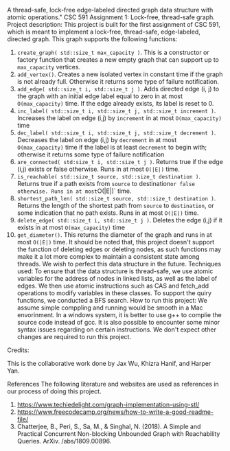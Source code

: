 
 A thread-safe, lock-free edge-labeled directed graph data structure with atomic operations."
CSC 591 Assignment 1: Lock-free, thread-safe graph.
Project description:
This project is built for the first assignment of CSC 591, which is meant to implement a lock-free, thread-safe, edge-labeled, directed graph.
This graph supports the following functions:
 1. `create_graph( std::size_t max_capacity )`. This is a constructor or factory function that creates a new empty graph that can support up to `max_capacity` vertices.
 2. `add_vertex()`. Creates a new isolated vertex in constant time if the graph is not already full. Otherwise it returns some type of failure notification.
 3. `add_edge( std::size_t i, std::size_t j )`. Adds directed edge (i, j) to the graph with an initial edge label equal to zero in at most `O(max_capacity)` time. If the edge already exists, its label is reset to 0.
 4. `inc_label( std::size_t i, std::size_t j, std::size_t increment )`. Increases the label on edge (i,j) by `increment` in at most `O(max_capacity)` time
 5. `dec_label( std::size_t i, std::size_t j, std::size_t decrement )`. Decreases the label on edge (i,j) by `decrement` in at most `O(max_capacity)` time if the label is at least `decrement` to begin with; otherwise it returns some type of failure notification
 6. `are_connected( std:size_t i, std::size_t j )`. Returns true if the edge (i,j) exists or false otherwise. Runs in at most `O(|E|)` time.
 7. `is_reachable( std::size_t source, std::size_t destination )`. Returns true if a path exists from `source` to destination` or false otherwise. Runs in at most `O(|E|)` time.
 8. `shortest_path_len( std::size_t source, std::size_t destination )`. Returns the length of the shortest path from `source` to `destination`, or some indication that no path exists.  Runs in at most `O(|E|)` time.
 9. `delete_edge( std::size_t i, std::size_t j )`. Deletes the edge (i,j) if it exists in at most `O(max_capacity)` time
10. `get_diameter()`. This returns the diameter of the graph and runs in at most `O(|E|)` time.
It should be noted that, this project doesn't support the function of deleting edges or deleting nodes, as such functions may make it a lot more complex to maintain a consistent state among threads. We wish to perfect this data structure in the future. 
Techniques used:
To ensure that the data structure is thread-safe, we use atomic variables for the address of nodes in linked lists, as well as the label of edges. We then use atomic instructions such as CAS and fetch_add operations to modify variables in these classes.
To support the quiry functions, we conducted a BFS search.
How to run this project:
We assume simple comppling and running would be smooth in a Mac envorinment. In a windows system, it is better to use g++ to complie the source code instead of gcc. 
It is also possible to encounter some minor syntax issues regarding on certain instructions. We don't expect other changes are required to run this project.

Credits:
 
This is the collaborative work done by Jax Wu, Khizra Hanif, and Harper Yan. 

References 
The following literature and websites are used as references in our process of doing this project. 
1. https://www.techiedelight.com/graph-implementation-using-stl/
2. https://www.freecodecamp.org/news/how-to-write-a-good-readme-file/
3. Chatterjee, B., Peri, S., Sa, M., & Singhal, N. (2018). A Simple and Practical Concurrent Non-blocking Unbounded Graph with Reachability Queries. ArXiv. /abs/1809.00896.
   

